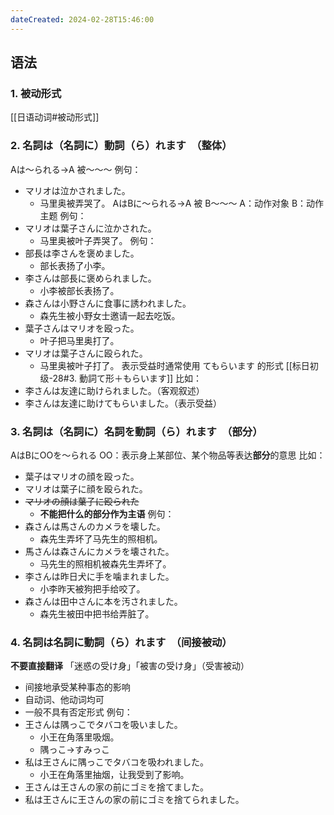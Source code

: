 ```yaml
---
dateCreated: 2024-02-28T15:46:00
---
```

## 语法
### 1. 被动形式
[[日语动词#被动形式]]
### 2. 名詞は（名詞に）動詞（ら）れます　（整体）
Aは〜られる→A 被～～～
例句：
- マリオは泣かされました。
	- 马里奥被弄哭了。
AはBに〜られる→A 被 B～～～
A：动作对象
B：动作主题
例句：
- マリオは葉子さんに泣かされた。
	- 马里奥被叶子弄哭了。
例句：
- 部長は李さんを褒めました。
	- 部长表扬了小李。
- 李さんは部長に褒められました。
	- 小李被部长表扬了。
- 森さんは小野さんに食事に誘われました。
	- 森先生被小野女士邀请一起去吃饭。
- 葉子さんはマリオを殴った。
	- 叶子把马里奥打了。
- マリオは葉子さんに殴られた。
	- 马里奥被叶子打了。
表示受益时通常使用 てもらいます 的形式 [[标日初级-28#3. 動詞て形＋もらいます]]
比如：
- 李さんは友達に助けられました。（客观叙述）
- 李さんは友達に助けてもらいました。（表示受益）
### 3. 名詞は（名詞に）名詞を動詞（ら）れます　（部分）
AはBにOOを〜られる
OO：表示身上某部位、某个物品等表达**部分**的意思
比如：
- 葉子はマリオの顔を殴った。
- マリオは葉子に顔を殴られた。
- ~~マリオの顔は葉子に殴られた~~
	- **不能把什么的部分作为主语**
例句：
- 森さんは馬さんのカメラを壊した。
	- 森先生弄坏了马先生的照相机。
- 馬さんは森さんにカメラを壊された。
	- 马先生的照相机被森先生弄坏了。
- 李さんは昨日犬に手を噛まれました。
	- 小李昨天被狗把手给咬了。
- 森さんは田中さんに本を汚されました。
	- 森先生被田中把书给弄脏了。
### 4. 名詞は名詞に動詞（ら）れます　（间接被动）
**不要直接翻译**
「迷惑の受け身」「被害の受け身」（受害被动）
- 间接地承受某种事态的影响
- 自动词、他动词均可
- 一般不具有否定形式
例句：
- 王さんは隅っこでタバコを吸いました。
	- 小王在角落里吸烟。
	- 隅っこ→すみっこ
- 私は王さんに隅っこでタバコを吸われました。
	- 小王在角落里抽烟，让我受到了影响。
- 王さんは王さんの家の前にゴミを捨てました。
- 私は王さんに王さんの家の前にゴミを捨てられました。